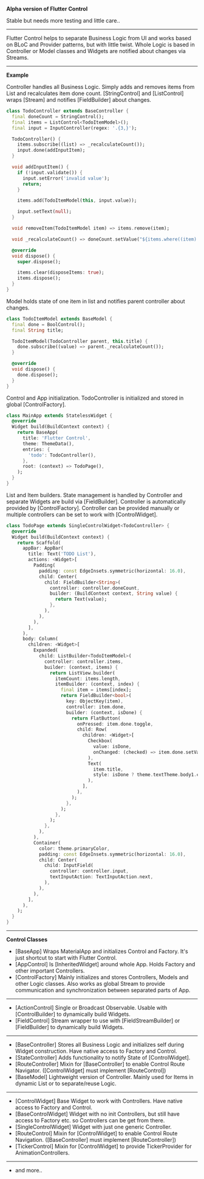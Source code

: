 **Alpha version of Flutter Control**

Stable but needs more testing and little care..

---

Flutter Control helps to separate Business Logic from UI and works based on BLoC and Provider patterns, but with little twist.
Whole Logic is based in Controller or Model classes and Widgets are notified about changes via Streams.

---

**Example**

Controller handles all Business Logic. Simply adds and removes items from List and recalculates item done count.
[StringControl] and [ListControl] wraps [Stream] and notifies [FieldBuilder] about changes.
```dart
class TodoController extends BaseController {
  final doneCount = StringControl();
  final items = ListControl<TodoItemModel>();
  final input = InputController(regex: '.{3,}');

  TodoController() {
    items.subscribe((list) => _recalculateCount());
    input.done(addInputItem);
  }

  void addInputItem() {
    if (!input.validate()) {
      input.setError('invalid value');
      return;
    }

    items.add(TodoItemModel(this, input.value));

    input.setText(null);
  }

  void removeItem(TodoItemModel item) => items.remove(item);

  void _recalculateCount() => doneCount.setValue("${items.where((item) => item.done.isTrue).length}/${items.length}");

  @override
  void dispose() {
    super.dispose();

    items.clear(disposeItems: true);
    items.dispose();
  }
}
```

Model holds state of one item in list and notifies parent controller about changes.
```dart
class TodoItemModel extends BaseModel {
  final done = BoolControl();
  final String title;

  TodoItemModel(TodoController parent, this.title) {
    done.subscribe((value) => parent._recalculateCount());
  }

  @override
  void dispose() {
    done.dispose();
  }
}
```

Control and App initialization. TodoController is initialized and stored in global [ControlFactory].
```dart
class MainApp extends StatelessWidget {
  @override
  Widget build(BuildContext context) {
    return BaseApp(
      title: 'Flutter Control',
      theme: ThemeData(),
      entries: {
        'todo': TodoController(),
      },
      root: (context) => TodoPage(),
    );
  }
}
```

List and Item builders.
State management is handled by Controller and separate Widgets are build via [FieldBuilder].
Controller is automatically provided by [ControlFactory].
Controller can be provided manually or multiple controllers can be set to work with [ControlWidget].
```dart
class TodoPage extends SingleControlWidget<TodoController> {
  @override
  Widget build(BuildContext context) {
    return Scaffold(
      appBar: AppBar(
        title: Text('TODO List'),
        actions: <Widget>[
          Padding(
            padding: const EdgeInsets.symmetric(horizontal: 16.0),
            child: Center(
              child: FieldBuilder<String>(
                controller: controller.doneCount,
                builder: (BuildContext context, String value) {
                  return Text(value);
                },
              ),
            ),
          ),
        ],
      ),
      body: Column(
        children: <Widget>[
          Expanded(
            child: ListBuilder<TodoItemModel>(
              controller: controller.items,
              builder: (context, items) {
                return ListView.builder(
                  itemCount: items.length,
                  itemBuilder: (context, index) {
                    final item = items[index];
                    return FieldBuilder<bool>(
                      key: ObjectKey(item),
                      controller: item.done,
                      builder: (context, isDone) {
                        return FlatButton(
                          onPressed: item.done.toggle,
                          child: Row(
                            children: <Widget>[
                              Checkbox(
                                value: isDone,
                                onChanged: (checked) => item.done.setValue(checked),
                              ),
                              Text(
                                item.title,
                                style: isDone ? theme.textTheme.body1.copyWith(decoration: TextDecoration.lineThrough) : theme.textTheme.body1,
                              ),
                            ],
                          ),
                        );
                      },
                    );
                  },
                );
              },
            ),
          ),
          Container(
            color: theme.primaryColor,
            padding: const EdgeInsets.symmetric(horizontal: 16.0),
            child: Center(
              child: InputField(
                controller: controller.input,
                textInputAction: TextInputAction.next,
              ),
            ),
          ),
        ],
      ),
    );
  }
}
```

---

**Control Classes**

- [BaseApp] Wraps MaterialApp and initializes Control and Factory. It's just shortcut to start with Flutter Control.
- [AppControl] Is [InheritedWidget] around whole App. Holds Factory and other important Controllers.
- [ControlFactory] Mainly initializes and stores Controllers, Models and other Logic classes. Also works as global Stream to provide communication and synchronization between separated parts of App.

---

- [ActionControl] Single or Broadcast Observable. Usable with [ControlBuilder] to dynamically build Widgets.
- [FieldControl] Stream wrapper to use with [FieldStreamBuilder] or [FieldBuilder] to dynamically build Widgets.

---

- [BaseController] Stores all Business Logic and initializes self during Widget construction. Have native access to Factory and Control.
- [StateController] Adds functionality to notify State of [ControlWidget].
- [RouteController] Mixin for [BaseController] to enable Control Route Navigator. ([ControlWidget] must implement [RouteControl])
- [BaseModel] Lightweight version of Controller. Mainly used for Items in dynamic List or to separate/reuse Logic.  

---

- [ControlWidget] Base Widget to work with Controllers. Have native access to Factory and Control. 
- [BaseControlWidget] Widget with no init Controllers, but still have access to Factory etc. so Controllers can be get from there.
- [SingleControlWidget] Widget with just one generic Controller.
- [RouteControl] Mixin for [ControlWidget] to enable Control Route Navigation. ([BaseController] must implement [RouteController])
- [TickerControl] Mixin for [ControlWidget] to provide TickerProvider for AnimationControllers.

---

- and more..